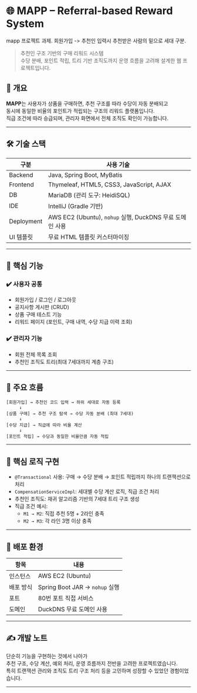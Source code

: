# 🌐 MAPP – Referral-based Reward System

mapp 프로젝트 과제.
회원가입 -> 추천인 입력시 추천받은 사람의 밑으로 세대 구분. 

> 추천인 구조 기반의 구매 리워드 시스템  
> 수당 분배, 포인트 적립, 트리 기반 조직도까지 운영 흐름을 고려해 설계한 웹 프로젝트입니다.



## 📌 개요

**MAPP**는 사용자가 상품을 구매하면, 추천 구조를 따라 수당이 자동 분배되고  
동시에 동일한 비율의 포인트가 적립되는 구조의 리워드 플랫폼입니다.  
직급 조건에 따라 승급되며, 관리자 화면에서 전체 조직도 확인이 가능합니다.

---

## 🛠️ 기술 스택

| 구분         | 사용 기술 |
|--------------|-----------|
| Backend      | Java, Spring Boot, MyBatis |
| Frontend     | Thymeleaf, HTML5, CSS3, JavaScript, AJAX |
| DB           | MariaDB (관리 도구: HeidiSQL) |
| IDE          | IntelliJ (Gradle 기반) |
| Deployment   | AWS EC2 (Ubuntu), `nohup` 실행, DuckDNS 무료 도메인 사용 |
| UI 템플릿     | 무료 HTML 템플릿 커스터마이징 |

---

## 🔑 핵심 기능

### ✔️ 사용자 공통
- 회원가입 / 로그인 / 로그아웃
- 공지사항 게시판 (CRUD)
- 상품 구매 테스트 기능
- 리워드 페이지 (포인트, 구매 내역, 수당 지급 이력 조회)

### ✔️ 관리자 기능
- 회원 전체 목록 조회
- 추천인 조직도 트리(최대 7세대까지 계층 구조)

---

## 🔄 주요 흐름

```text
[회원가입] → 추천인 코드 입력 → 하위 세대로 자동 등록  
     ↓  
[상품 구매] → 추천 구조 탐색 → 수당 자동 분배 (최대 7세대)  
     ↓  
[수당 지급] → 직급에 따라 비율 계산  
     ↓  
[포인트 적립] → 수당과 동일한 비율만큼 자동 적립
```

---

## 📐 핵심 로직 구현

- `@Transactional` 사용: 구매 → 수당 분배 → 포인트 적립까지 하나의 트랜잭션으로 처리
- `CompensationServiceImpl`: 세대별 수당 계산 로직, 직급 조건 처리
- 추천인 조직도: 재귀 알고리즘 기반의 7세대 트리 구조 생성
- 직급 조건 예시:  
  - `M1 → M2`: 직접 추천 5명 + 2라인 충족  
  - `M2 → M3`: 각 라인 3명 이상 충족

---

## 🚀 배포 환경

| 항목 | 내용 |
|------|------|
| 인스턴스 | AWS EC2 (Ubuntu) |
| 배포 방식 | Spring Boot JAR → `nohup` 실행 |
| 포트 | 80번 포트 직접 서비스 |
| 도메인 | DuckDNS 무료 도메인 사용 |

---

## ✍️ 개발 노트

단순히 기능을 구현하는 것에서 나아가  
추천 구조, 수당 계산, 예외 처리, 운영 흐름까지 전반을 고려한 프로젝트였습니다.  
특히 트랜잭션 관리와 조직도 트리 구조 처리 등을 고민하며 성장할 수 있었던 경험이었습니다.

---
